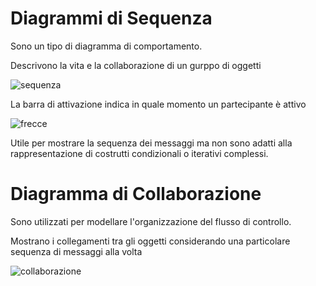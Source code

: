 # Diagrammi di Sequenza

Sono un tipo di diagramma di comportamento.

Descrivono la vita e la collaborazione di un gurppo di oggetti

![sequenza](/imgs/sequenza.png)

La barra di attivazione indica in quale momento un partecipante è attivo

![frecce](/imgs/frecce.png)

Utile per mostrare la sequenza dei messaggi ma non sono adatti alla rappresentazione di costrutti condizionali o iterativi complessi.

# Diagramma di Collaborazione

Sono utilizzati per modellare l'organizzazione del flusso di controllo.

Mostrano i collegamenti tra gli oggetti considerando una particolare sequenza di messaggi alla volta

![collaborazione](/imgs/collaborazione.png)